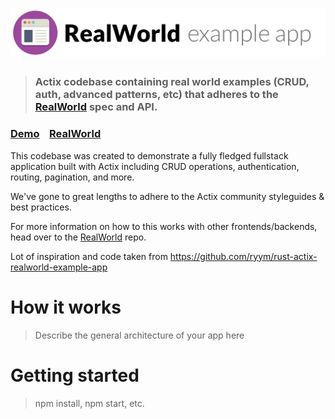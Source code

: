 # ![RealWorld Example App](logo.png)

> ### Actix codebase containing real world examples (CRUD, auth, advanced patterns, etc) that adheres to the [RealWorld](https://github.com/gothinkster/realworld) spec and API.


### [Demo](https://github.com/gothinkster/realworld)&nbsp;&nbsp;&nbsp;&nbsp;[RealWorld](https://github.com/gothinkster/realworld)


This codebase was created to demonstrate a fully fledged fullstack application built with Actix including CRUD operations, authentication, routing, pagination, and more.

We've gone to great lengths to adhere to the Actix community styleguides & best practices.

For more information on how to this works with other frontends/backends, head over to the [RealWorld](https://github.com/gothinkster/realworld) repo.

Lot of inspiration and code taken from https://github.com/ryym/rust-actix-realworld-example-app

# How it works

> Describe the general architecture of your app here

# Getting started

> npm install, npm start, etc.

